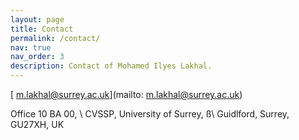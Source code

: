 ```yaml
---
layout: page
title: Contact
permalink: /contact/
nav: true
nav_order: 3
description: Contact of Mohamed Ilyes Lakhal.
---
```



[<i class="fas fa-envelope"></i> m.lakhal@surrey.ac.uk](mailto: m.lakhal@surrey.ac.uk)

Office 10 BA 00, \\ 
CVSSP, University of Surrey, ß\\
 Guidlford, Surrey, GU27XH, UK